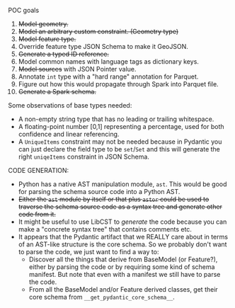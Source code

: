 POC goals

1) ~~Model geometry.~~
2) ~~Model an arbitrary custom constraint. (Geometry type)~~
3) ~~Model feature type.~~
4) Override feature type JSON Schema to make it GeoJSON.
5) ~~Generate a typed ID reference.~~
6) Model common names with language tags as dictionary keys.
7) ~~Model sources~~ with JSON Pointer value.
8) Annotate `int` type with a "hard range" annotation for Parquet.
9) Figure out how this would propagate through Spark into Parquet file.
10) ~~Generate a Spark schema.~~

Some observations of base types needed:

- A non-empty string type that has no leading or trailing whitespace.
- A floating-point number [0,1] representing a percentage, used for both
  confidence and linear referencing.
- A `UniqueItems` constraint may not be needed because in Pydantic you
  can just declare the field type to be `set`/`Set` and this will
  generate the right `uniqeItems` constraint in JSON Schema.

CODE GENERATION:

- Python has a native AST manipulation module, `ast`. This would be good for
  parsing the schema source code into a Python AST.
- ~~Either the `ast` module by itself or that plus `astor` could be used to
  traverse the schema source code as a syntax tree and generate other code
  from it.~~
- It might be useful to use LibCST to *generate* the code because you can
  make a "concrete syntax tree" that contains comments etc.
- It appears that the Pydantic artifact that we REALLY care about in terms
  of an AST-like structure is the core schema. So we probably don't want to
  parse the code, we just want to find a way to:
    - Discover all the things that derive from BaseModel (or Feature?),
      either by parsing the code or by requiring some kind of schema
      manifest. But note that even with a manifest we still have to
      parse the code.
    - From all the BaseModel and/or Feature derived classes, get their
      core schema from `__get_pydantic_core_schema__`.
